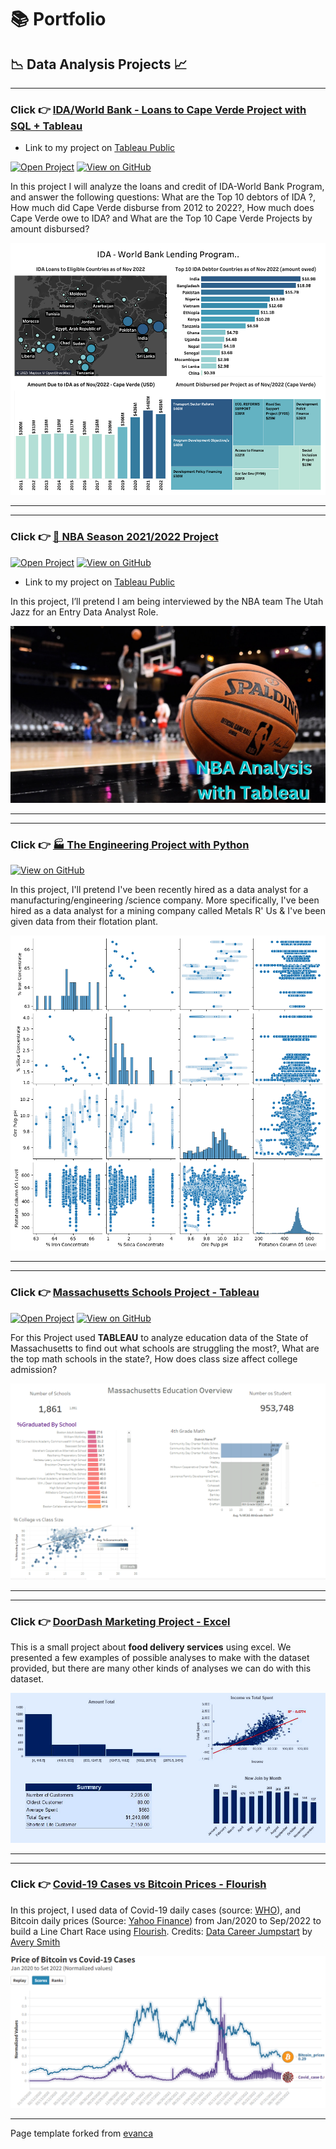 # 📚 Portfolio

## 📉 Data Analysis Projects 📈

- - -
### Click 👉 [IDA/World Bank - Loans to Cape Verde Project with SQL + Tableau](projects/worldbank_project.md)
- Link to my project on [Tableau Public](https://public.tableau.com/authoring/IDA_Loasn_Global/Dashboard1#1)

[![Open Project](https://img.shields.io/badge/Jupyter-Open_Project-blue?logo=Jupyter)](projects/worldbank_project_html.html) 
[![View on GitHub](https://img.shields.io/badge/GitHub-View_on_GitHub-blue?logo=GitHub)](https://github.com/keltonsantos/dataanalysis/tree/master/)

In this project I will analyze the loans and credit of IDA-World Bank Program, and answer the following questions: What are the Top 10 debtors of IDA ?, How much did Cape Verde disburse from 2012 to 2022?, How much does Cape Verde owe to IDA? and What are the Top 10 Cape Verde Projects by amount disbursed?

[<img src="projects/images/projects/world_bank/Dashboard.png?raw=true">](projects/worldbank_project.md)


- - -
- - -
### Click 👉 [🏀 NBA Season 2021/2022 Project](projects/nba_project.md)
[![Open Project](https://img.shields.io/badge/Jupyter-Open_Project-blue?logo=Jupyter)](projects/nba_project_html.html) 
[![View on GitHub](https://img.shields.io/badge/GitHub-View_on_GitHub-blue?logo=GitHub)](https://github.com/keltonsantos/dataanalysis/tree/master/)

- Link to my project on [Tableau Public](https://public.tableau.com/views/NBA_Analysis_16733865248050/Bubble?:language=en-US&:display_count=n&:origin=viz_share_link)

In this project, I’ll pretend I am being interviewed by the NBA team The Utah Jazz for an Entry Data Analyst Role.

[<img src="projects/images/projects/nba/home.png?raw=true">](projects/nba_project.md)

- - -
- - -
### Click 👉 [🏭 The Engineering Project with Python](https://deepnote.com/@data-analystics-accelerator/Mining-Project-7983f6fd-8b68-4392-811b-e4f6145de140)

[![View on GitHub](https://img.shields.io/badge/GitHub-View_on_GitHub-blue?logo=GitHub)](https://github.com/keltonsantos/dataanalysis/tree/master/)

In this project, I'll pretend I've been recently hired as a data analyst for a manufacturing/engineering /science company. More specifically, I've been hired as a data analyst for a mining company called Metals R' Us & I've been given data from their flotation plant.

[<img src="projects/images/projects/python_project/home.png?raw=true">](https://deepnote.com/@data-analystics-accelerator/Mining-Project-7983f6fd-8b68-4392-811b-e4f6145de140)

- - -
- - -
### Click 👉 [Massachusetts Schools Project - Tableau](projects/tableau_project.md)
[![Open Project](https://img.shields.io/badge/Jupyter-Open_Project-blue?logo=Jupyter)](projects/tableau_project_html.html) 
[![View on GitHub](https://img.shields.io/badge/GitHub-View_on_GitHub-blue?logo=GitHub)](https://github.com/keltonsantos/dataanalysis/tree/master/)

For this Project used **TABLEAU** to analyze education data of the State of Massachusetts to find out what schools are struggling the most?, What are the top math schools in the state?, How does class size affect college admission?

[<img src="projects/images/projects/Mass_tableau/dashboard.PNG?raw=true">](projects/tableau_project.md)

- - -
- - -
### Click 👉 [DoorDash Marketing Project - Excel](https://www.linkedin.com/pulse/doordash-marketing-project-excel-kelton-garcia-santos/)

This is a small project about **food delivery services** using excel. We presented a few examples of possible analyses to make with the dataset provided, but there are many other kinds of analyses we can do with this dataset.

[<img src="projects/images/projects/Doordash/dashboard.png?raw=true">](https://www.linkedin.com/pulse/doordash-marketing-project-excel-kelton-garcia-santos/)
- - -
- - -
### Click 👉 [Covid-19 Cases vs Bitcoin Prices - Flourish](https://sites.google.com/view/keltondataanalysis/covid-bitcoin-page?authuser=0)

In this project, I used data of Covid-19 daily cases (source: [WHO](https://www.google.com/url?q=https%3A%2F%2Fcovid19.who.int%2Fdata&sa=D&sntz=1&usg=AOvVaw1RrXlmz8NrnI8GtueTEitA)), and Bitcoin daily prices (Source: [Yahoo Finance](https://www.google.com/url?q=https%3A%2F%2Ffinance.yahoo.com%2Fquote%2FBTC-USD%2F&sa=D&sntz=1&usg=AOvVaw1RMqbYjPSe9GTY9tH2SvZx)) from Jan/2020 to Sep/2022 to build a Line Chart Race using [Flourish](https://www.google.com/url?q=https%3A%2F%2Fflourish.studio%2F&sa=D&sntz=1&usg=AOvVaw2I1V8Ox27azIVWMkbK3bq7).
Credits: [Data Career Jumpstart](https://www.google.com/url?q=https%3A%2F%2Fwww.datacareerjumpstart.com%2F&sa=D&sntz=1&usg=AOvVaw27gpCWa9Ww6-bAOcpxBDbU) by [Avery Smith](https://www.google.com/url?q=https%3A%2F%2Fwww.linkedin.com%2Fin%2Faveryjsmith%2F&sa=D&sntz=1&usg=AOvVaw1QCazZHqYYdo67Mt2lEs03)

[<img src="projects/images/projects/bitcoin/covid_bitcoin.PNG?raw=true">](https://sites.google.com/view/keltondataanalysis/covid-bitcoin-page?authuser=0)


- - -


Page template forked from <a href="https://github.com/evanca/quick-portfolio">evanca</a>
